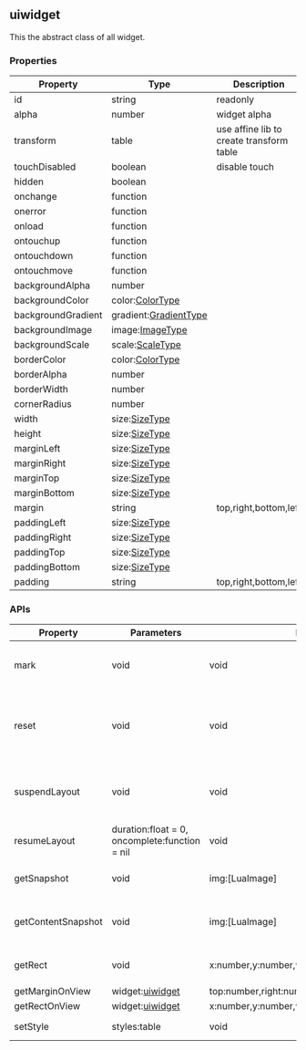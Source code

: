 ## uiwidget
This the abstract class of all widget.

### Properties
| Property      | Type          | Description   |
| ------------- | ------------- | ------------- |
| id | string | readonly |
| alpha | number | widget alpha |
| transform | table | use affine lib to create transform table |
| touchDisabled | boolean | disable touch |
| hidden | boolean | |
| onchange | function | |
| onerror | function | |
| onload | function | |
| ontouchup | function | |
| ontouchdown | function | |
| ontouchmove | function | |
| backgroundAlpha | number | |
| backgroundColor | color:[ColorType](../common/colortype.md) | |
| backgroundGradient | gradient:[GradientType](../common/gradienttype.md) | |
| backgroundImage | image:[ImageType](../common/imagetype.md) | |
| backgroundScale | scale:[ScaleType](../common/scaletype.md) | |
| borderColor | color:[ColorType](../common/colortype.md) | |
| borderAlpha | number | |
| borderWidth | number | |
| cornerRadius | number | |
| width | size:[SizeType](../common/sizetype.md) | |
| height | size:[SizeType](../common/sizetype.md) | |
| marginLeft | size:[SizeType](../common/sizetype.md) | |
| marginRight | size:[SizeType](../common/sizetype.md) | |
| marginTop | size:[SizeType](../common/sizetype.md) | |
| marginBottom | size:[SizeType](../common/sizetype.md) | |
| margin | string | top,right,bottom,left |
| paddingLeft | size:[SizeType](../common/sizetype.md) | |
| paddingRight | size:[SizeType](../common/sizetype.md) | |
| paddingTop | size:[SizeType](../common/sizetype.md) | |
| paddingBottom | size:[SizeType](../common/sizetype.md) | |
| padding | string | top,right,bottom,left |

### APIs
| Property      | Parameters    | Return Type   | Description   |
| ------------- | ------------- | ------------- | ------------- |
| mark | void | void | save widget current status |
| reset | void | void | reset widget status by status saved before. |
| suspendLayout | void | void | suspend layout in order to do layout transaction. |
| resumeLayout | duration:float = 0, oncomplete:function = nil | void | commit layout changes |
| getSnapshot | void | img:[LuaImage] | take snapshot of this widget |
| getContentSnapshot | void | img:[LuaImage] | take content snapshot of this widget |
| getRect | void | x:number,y:number,width:number,height:number | 	get the rect of this widget |
| getMarginOnView | widget:[uiwidget](uiwidget.md) | top:number,right:number,bottom:number,left:number | |
| getRectOnView | widget:[uiwidget](uiwidget.md) | x:number,y:number,width:number,height:number | |
| setStyle | styles:table | void | merge style table |
